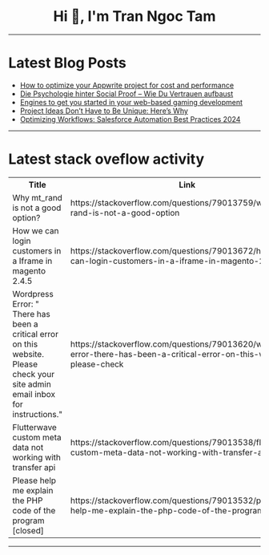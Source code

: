 <h1 align="center">Hi 👋, I'm Tran Ngoc Tam</h1>

---

# Latest Blog Posts 
<!-- BLOG-POST-LIST:START -->
- [How to optimize your Appwrite project for cost and performance](https://dev.to/appwrite/how-to-optimize-your-appwrite-project-for-cost-and-performance-5g2g)
- [Die Psychologie hinter Social Proof – Wie Du Vertrauen aufbaust](https://dev.to/per-starke-642/die-psychologie-hinter-social-proof-wie-du-vertrauen-aufbaust-2bg0)
- [Engines to get you started in your web-based gaming development](https://dev.to/davidshaek/engines-to-get-you-started-in-your-web-based-gaming-development-1j45)
- [Project Ideas Don’t Have to Be Unique: Here’s Why](https://dev.to/mdmarufsarker/project-ideas-dont-have-to-be-unique-heres-why-4fkk)
- [Optimizing Workflows: Salesforce Automation Best Practices 2024](https://dev.to/itechcloud_solution_01/optimizing-workflows-salesforce-automation-best-practices-2024-52dl)
<!-- BLOG-POST-LIST:END -->

---

# Latest stack oveflow activity
<table>
  <tr><th>Title</th><th>Link</th></tr>
  <!-- STACKOVERFLOW:START --><tr><td>Why mt_rand is not a good option?</td><td>https://stackoverflow.com/questions/79013759/why-mt-rand-is-not-a-good-option</td></tr><tr><td>How we can login customers in a Iframe in magento 2.4.5</td><td>https://stackoverflow.com/questions/79013672/how-we-can-login-customers-in-a-iframe-in-magento-2-4-5</td></tr><tr><td>Wordpress Error: &quot; There has been a critical error on this website. Please check your site admin email inbox for instructions.&quot;</td><td>https://stackoverflow.com/questions/79013620/wordpress-error-there-has-been-a-critical-error-on-this-website-please-check</td></tr><tr><td>Flutterwave custom meta data not working with transfer api</td><td>https://stackoverflow.com/questions/79013538/flutterwave-custom-meta-data-not-working-with-transfer-api</td></tr><tr><td>Please help me explain the PHP code of the program [closed]</td><td>https://stackoverflow.com/questions/79013532/please-help-me-explain-the-php-code-of-the-program</td></tr><!-- STACKOVERFLOW:END -->
</table>

---


